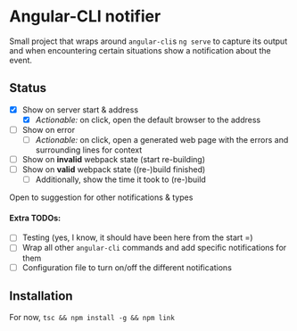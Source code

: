 # Angular-CLI notifier
Small project that wraps around `angular-cli`s `ng serve` to capture its
output and when encountering certain situations show a notification about
the event.

## Status
- [x] Show on server start & address
    - [x] _Actionable:_ on click, open the default browser to the address
- [ ] Show on error
    - [ ] _Actionable:_ on click, open a generated web page with the errors
    and surrounding lines for context
- [ ] Show on **invalid** webpack state (start re-building)
- [ ] Show on **valid** webpack state ((re-)build finished)
    - [ ] Additionally, show the time it took to (re-)build

Open to suggestion for other notifications & types

#### Extra TODOs:
- [ ] Testing (yes, I know, it should have been here from the start =)
- [ ] Wrap all other `angular-cli` commands and add specific notifications
for them
- [ ] Configuration file to turn on/off the different notifications

## Installation
For now, `tsc && npm install -g && npm link`

